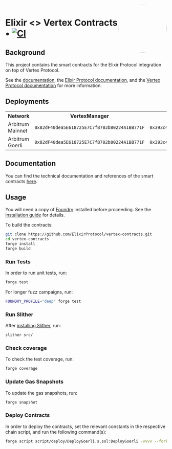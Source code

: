 <img align="right" width="150" height="150" top="100" style="border-radius:99%" src="https://i.imgur.com/H5aZQMA.jpg">

# Elixir <> Vertex Contracts • [![CI](https://github.com/ElixirProtocol/vertex-contracts/actions/workflows/test.yml/badge.svg)](https://github.com/ElixirProtocol/elixir-contracts/actions/workflows/test.yml)

## Background

This project contains the smart contracts for the Elixir Protocol integration on top of Vertex Protocol.

See the [documentation](docs/docs.md), the [Elixir Protocol documentation](https://docs.elixir.finance/), and the [Vertex Protocol documentation](https://vertex-protocol.gitbook.io/docs/) for more information.

## Deployments


<table>
<tr>
<th>Network</th>
<th>VertexManager</th>
<th>Router WBTC (ID 1)</th>
<th>Router BTC-PERP (ID 2)</th>
<th>Router WETH (ID 3)</th>
<th>Router ETH-PERP (ID 4)</th>
<th>Router ARB (ID 5)</th>
<th>Router ARB-PERP (ID 6)</th>
<th>Router BNB-PERP (ID 8)</th>
<th>Router XRP-PERP (ID 10)</th>
<th>Router SOL-PERP (ID 12)</th>
<th>Router MATIC-PERP (ID 14)</th>
<th>Router SUI-PERP (ID 16)</th>
<th>Router OP-PERP (ID 18)</th>
<th>Router APT-PERP (ID 20)</th>
<th>Router LTC-PERP (ID 22)</th>
<th>Router BCH-PERP (ID 24)</th>
<th>Router COMP-PERP (ID 26)</th>
<th>Router MKR-PERP (ID 28)</th>
<th>Router MPEPE-PERP (ID 30)</th>
<th>Router USDT (ID 31)</th>
<th>Router DOGE-PERP (ID 34)</th>
<th>Router LINK-PERP (ID 36)</th>
</tr>
<tr>
<td>Arbitrum Mainnet</td>
<td><code>0x82dF40dea5E618725E7C7fB702b80224A1BB771F</code></td>
<td><code>0x393c45709968382Ee52dFf31aafeDeCA3B9654fC</code></td>
<td><code>0x58c66f107A1C129A4865c2f1EDc33eFd38A2f020</code></td>
<td><code>0xf5b2C3A4eb7Fd59F5FBE512EEb1aa98358242FD5</code></td>
<td><code>0xa13a4b97aB259808b10ffA58f08589063eD99943</code></td>
<td><code>0x738163cE85274b7599B91D1dA0E2798cAdc289d1</code></td>
<td><code>0x67B748B2B1c54809140Ebb12766c31480c3DE121</code></td>
<td><code>0x3b4D5D2319dB8d4Ce49eF32241fF447F57EDFb07</code></td>
<td><code>0x56ee545A30FeaC520cf0adCEA289481aB0A94518</code></td>
<td><code>0xD051B4886241feE6E03a32Ce86Ad3DeF77C6fC04</code></td>
<td><code>0x91110A59d41A8b659cb2AA4EFcf2B4C553eDf614</code></td>
<td><code>0x68Fade385055055c4b625E4C0f4e848D97673274</code></td>
<td><code>0x1e4887f4B32A3C758db71375A5c034E445101fBe</code></td>
<td><code>0x782855A9F6678F77Fe4CAbF5FB52C31Bef354535</code></td>
<td><code>0xE11644ac68D93C4E8730fC5Fb94A311211Cb4309</code></td>
<td><code>0x533485094d08399c99b670A241219A5d197C794d</code></td>
<td><code>0xa248740E945c8a6FeE4fB1aA677D2FfD3a8F4162</code></td>
<td><code>0xa15DD3100C9D09aC84310e7A31c7242608F445E7</code></td>
<td><code>0x7dE89198dbC097eb3731F297d18806Dab8e27A72</code></td>
<td><code>0x4B1a9AaC8D05B2f13b8212677aA03bDaa7d8A185</code></td>
<td><code>0x6Ba6435B47a36adCB3cca90189F20AA995e096f7</code></td>
<td><code>0xbf541F7bE0DCE645455698636cf7b354CF4a97d3</code></td>
</tr>
<tr>
<td>Arbitrum Goerli</td>
<td><code>0x82dF40dea5E618725E7C7fB702b80224A1BB771F</code></td>
<td><code>0x393c45709968382Ee52dFf31aafeDeCA3B9654fC</code></td>
<td><code>0x58c66f107A1C129A4865c2f1EDc33eFd38A2f020</code></td>
<td><code>0xf5b2C3A4eb7Fd59F5FBE512EEb1aa98358242FD5</code></td>
<td><code>0xa13a4b97aB259808b10ffA58f08589063eD99943</code></td>
<td><code>0x738163cE85274b7599B91D1dA0E2798cAdc289d1</code></td>
<td><code>0x67B748B2B1c54809140Ebb12766c31480c3DE121</code></td>
<td><code>0x3b4D5D2319dB8d4Ce49eF32241fF447F57EDFb07</code></td>
<td><code>0x56ee545A30FeaC520cf0adCEA289481aB0A94518</code></td>
<td><code>0xD051B4886241feE6E03a32Ce86Ad3DeF77C6fC04</code></td>
<td><code>0x91110A59d41A8b659cb2AA4EFcf2B4C553eDf614</code></td>
<td><code>0x68Fade385055055c4b625E4C0f4e848D97673274</code></td>
<td><code>0x1e4887f4B32A3C758db71375A5c034E445101fBe</code></td>
<td><code>0x782855A9F6678F77Fe4CAbF5FB52C31Bef354535</code></td>
<td><code>0xE11644ac68D93C4E8730fC5Fb94A311211Cb4309</code></td>
<td><code>0x533485094d08399c99b670A241219A5d197C794d</code></td>
<td><code>0xa248740E945c8a6FeE4fB1aA677D2FfD3a8F4162</code></td>
<td><code>0xa15DD3100C9D09aC84310e7A31c7242608F445E7</code></td>
<td><code>0x7dE89198dbC097eb3731F297d18806Dab8e27A72</code></td>
<td><code>0x4B1a9AaC8D05B2f13b8212677aA03bDaa7d8A185</code></td>
<td><code>0x6Ba6435B47a36adCB3cca90189F20AA995e096f7</code></td>
<td><code>0xbf541F7bE0DCE645455698636cf7b354CF4a97d3</code></td>
</tr>
</table>

## Documentation

You can find the technical documentation and references of the smart contracts [here](docs/docs.md). 

## Usage

You will need a copy of [Foundry](https://github.com/foundry-rs/foundry) installed before proceeding. See the [installation guide](https://github.com/foundry-rs/foundry#installation) for details.

To build the contracts:

```sh
git clone https://github.com/ElixirProtocol/vertex-contracts.git
cd vertex-contracts
forge install
forge build
```

### Run Tests

In order to run unit tests, run:

```sh
forge test
```

For longer fuzz campaigns, run:

```sh
FOUNDRY_PROFILE="deep" forge test
```

### Run Slither

After [installing Slither](https://github.com/crytic/slither#how-to-install), run:

```sh
slither src/
```

### Check coverage

To check the test coverage, run:

```sh
forge coverage
```

### Update Gas Snapshots

To update the gas snapshots, run:

```sh
forge snapshot
```

### Deploy Contracts

In order to deploy the contracts, set the relevant constants in the respective chain script, and run the following command(s):

```sh
forge script script/deploy/DeployGoerli.s.sol:DeployGoerli -vvvv --fork-url RPC --broadcast --slow
```
